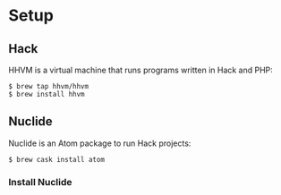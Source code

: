 
# Setup

## Hack

HHVM is a virtual machine that runs programs written in Hack and PHP:

    $ brew tap hhvm/hhvm
    $ brew install hhvm

## Nuclide

Nuclide is an Atom package to run Hack projects:

    $ brew cask install atom

### Install Nuclide
